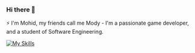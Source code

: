 ### Hi there 👋
⚡ I'm Mohid, my friends call me Mody - I'm a passionate game developer, and a student of Software Engineering.

[![My Skills](https://skillicons.dev/icons?i=js,html,css,wasm)](https://skillicons.dev)

<!--
**mohammadmohid/mohammadmohid** is a ✨ _special_ ✨ repository because its `README.md` (this file) appears on your GitHub profile.

Here are some ideas to get you started:

- 🔭 I’m currently working on ...
- 🌱 I’m currently learning ...
- 👯 I’m looking to collaborate on ...
- 🤔 I’m looking for help with ...
- 💬 Ask me about ...
- 📫 How to reach me: ...
- 😄 Pronouns: ...
- ⚡ Fun fact: ...
-->
